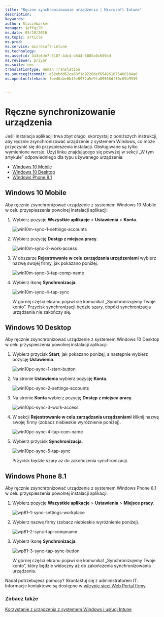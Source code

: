 ```yaml
---
title: "Ręczne synchronizowanie urządzenia | Microsoft Intune"
description: 
keywords: 
author: Staciebarker
manager: jeffgilb
ms.date: 05/18/2016
ms.topic: article
ms.prod: 
ms.service: microsoft-intune
ms.technology: 
ms.assetid: 443c6de7-5187-4dc4-b844-6085a0c659bd
ms.reviewer: priyar
ms.suite: ems
translationtype: Human Translation
ms.sourcegitcommit: e52ebdd62ca68f1d9226def654961075400184a8
ms.openlocfilehash: fbe46abe0b13e8972a5e9fa09566dff0c09b9939


---
```



# Ręczne synchronizowanie urządzenia
Jeśli instalacja aplikacji trwa zbyt długo, skorzystaj z poniższych instrukcji, aby ręcznie zsynchronizować urządzenie z systemem Windows, co może przyczynić się do przyspieszenia instalacji. Obsługiwane są tylko wymienione wersje. Użyj linku znajdującego się powyżej w sekcji „W tym artykule” odpowiedniego dla typu używanego urządzenia:

* [Windows 10 Mobile](#windows-10-mobile)
* [Windows 10 Desktop](#windows-10-desktop)
* [Windows Phone 8.1](#windows-phone-8-1)


## Windows 10 Mobile
Aby ręcznie zsynchronizować urządzenie z systemem Windows 10 Mobile w celu przyspieszenia powolnej instalacji aplikacji:

1. Wybierz pozycje **Wszystkie aplikacje** > **Ustawienia** > **Konta**.

    ![win10m-sync-1-settings-accounts](./media/win10m-sync-1-settings-accounts.png)
    
2. Wybierz pozycję **Dostęp z miejsca pracy**.

    ![win10m-sync-2-work-access](./media/win10m-sync-2-work-access.png)
    
3. W obszarze **Rejestrowanie w celu zarządzania urządzeniami** wybierz nazwę swojej firmy, jak pokazano poniżej.

    ![win10m-sync-3-tap-comp-name](./media/win10m-sync-3-tap-comp-name.png)
    
4. Wybierz ikonę **Synchronizacja**.

    ![win10m-sync-4-tap-sync](./media/win10m-sync-4-tap-sync.png)
    
    W górnej części ekranu pojawi się komunikat „Synchronizujemy Twoje konto”. Przycisk synchronizacji będzie szary, dopóki synchronizacja urządzenia nie zakończy się.

## Windows 10 Desktop
Aby ręcznie zsynchronizować urządzenie z systemem Windows 10 Desktop w celu przyspieszenia powolnej instalacji aplikacji:

1. Wybierz przycisk **Start**, jak pokazano poniżej, a następnie wybierz pozycję **Ustawienia**.

    ![win10pc-sync-1-start-button](./media/win10pc-sync-1-start-button.png)
    
2. Na stronie **Ustawienia** wybierz pozycję **Konta**.
 
    ![win10pc-sync-2-settings-accounts](./media/win10pc-sync-2-settings-accounts.png)
    
3. Na stronie **Konta** wybierz pozycję **Dostęp z miejsca pracy**.
    
    ![win10pc-sync-3-work-access](./media/win10pc-sync-3-work-access.png)
    
4. W sekcji **Rejestrowanie w celu zarządzania urządzeniami** kliknij nazwę swojej firmy (zobacz niebieskie wyróżnienie poniżej).
    
    ![win10pc-sync-4-tap-com-name](./media/win10pc-sync-4-tap-com-name.png)
   
5. Wybierz przycisk **Synchronizacja**.
    
    ![win10pc-sync-5-tap-sync](./media/win10pc-sync-5-tap-sync.png)
   
   Przycisk będzie szary aż do zakończenia synchronizacji.

## Windows Phone 8.1
Aby ręcznie zsynchronizować urządzenie z systemem Windows Phone 8.1 w celu przyspieszenia powolnej instalacji aplikacji:

1. Wybierz pozycje **Wszystkie aplikacje** > **Ustawienia** > **Miejsce pracy**.

    ![wp81-1-sync-settings-workplace](./media/wp81-1-sync-settings-workplace.png)
    
2. Wybierz nazwę firmy (zobacz niebieskie wyróżnienie poniżej).

    ![wp81-2-sync-tap-compname](./media/wp81-2-sync-tap-compname.png)
   
3. Wybierz ikonę **Synchronizacja**.

    ![wp81-3-sync-tap-sync-button](./media/wp81-3-sync-tap-sync-button.png)
    
   W górnej części ekranu pojawi się komunikat „Synchronizujemy Twoje konto”, który będzie widoczny aż do zakończenia synchronizowania urządzenia.

Nadal potrzebujesz pomocy? Skontaktuj się z administratorem IT. Informacje kontaktowe są dostępne w [witrynie sieci Web Portal firmy](http://portal.manage.microsoft.com).

### Zobacz także
[Korzystanie z urządzenia z systemem Windows i usługi Intune](using-your-windows-device-with-intune.md)



<!--HONumber=Jun16_HO4-->


